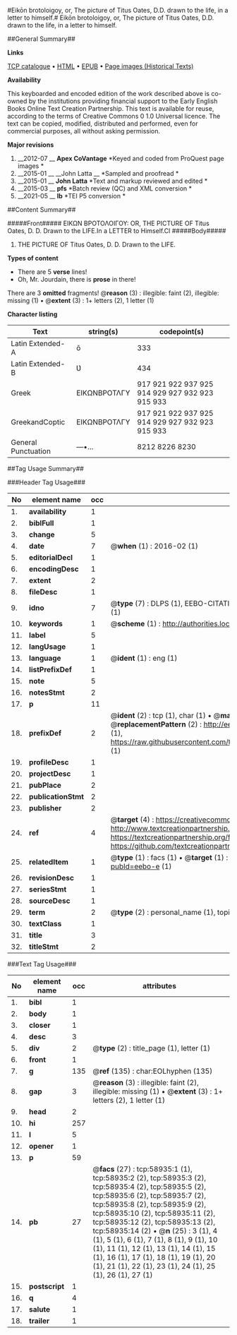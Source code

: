 #Eikōn brotoloigoy, or, The picture of Titus Oates, D.D. drawn to the life, in a letter to himself.#
Eikōn brotoloigoy, or, The picture of Titus Oates, D.D. drawn to the life, in a letter to himself.

##General Summary##

**Links**

[TCP catalogue](http://www.ota.ox.ac.uk/tcp/)  • 
[HTML](http://tei.it.ox.ac.uk/tcp/Texts-HTML/free/A38/A38488.html)  • 
[EPUB](http://tei.it.ox.ac.uk/tcp/Texts-EPUB/free/A38/A38488.epub) • 
[Page images (Historical Texts)](https://historicaltexts.jisc.ac.uk/eebo-12293184e)

**Availability**

This keyboarded and encoded edition of the work described above is co-owned by the
    institutions providing financial support to the Early English Books Online Text Creation
    Partnership. This text is available for reuse, according to the terms of  Creative Commons 0 1.0 Universal
    licence. The text can be copied, modified, distributed and performed, even for commercial
    purposes, all without asking permission.

**Major revisions**

1. __2012-07 __ __Apex CoVantage__ *Keyed and coded from ProQuest page images *
1. __2015-01 __ __John Latta __ *Sampled and proofread *
1. __2015-01 __ __John Latta__ *Text and markup reviewed and edited *
1. __2015-03 __ __pfs__ *Batch review (QC) and XML conversion *
1. __2021-05 __ __lb__ *TEI P5 conversion *

##Content Summary##

#####Front#####
ΕΙΚΩΝ ΒΡΟΤΟΛΟΙΓΟΥ: OR, THE PICTURE OF Titus Oates, D. D. Drawn to the LIFE.In a LETTER to Himself.Cl
#####Body#####

1. THE PICTURE OF Titus Oates, D. D. Drawn to the LIFE.

**Types of content**

  * There are 5 **verse** lines!
  * Oh, Mr. Jourdain, there is **prose** in there!

There are 3 **omitted** fragments! 
 @__reason__ (3) : illegible: faint (2), illegible: missing (1)  •  @__extent__ (3) : 1+ letters (2), 1 letter (1)

**Character listing**


|Text|string(s)|codepoint(s)|
|---|---|---|
|Latin Extended-A|ō|333|
|Latin Extended-B|Ʋ|434|
|Greek|ΕΙΚΩΝΒΡΟΤΛΓΥ|917 921 922 937 925 914 929 927 932 923 915 933|
|GreekandCoptic|ΕΙΚΩΝΒΡΟΤΛΓΥ|917 921 922 937 925 914 929 927 932 923 915 933|
|General Punctuation|—•…|8212 8226 8230|

##Tag Usage Summary##

###Header Tag Usage###

|No|element name|occ|attributes|
|---|---|---|---|
|1.|__availability__|1||
|2.|__biblFull__|1||
|3.|__change__|5||
|4.|__date__|7| @__when__ (1) : 2016-02 (1)|
|5.|__editorialDecl__|1||
|6.|__encodingDesc__|1||
|7.|__extent__|2||
|8.|__fileDesc__|1||
|9.|__idno__|7| @__type__ (7) : DLPS (1), EEBO-CITATION (1), VID (1), EEBO-PROQUEST (1), STC (2), OCLC (1)|
|10.|__keywords__|1| @__scheme__ (1) : http://authorities.loc.gov/ (1)|
|11.|__label__|5||
|12.|__langUsage__|1||
|13.|__language__|1| @__ident__ (1) : eng (1)|
|14.|__listPrefixDef__|1||
|15.|__note__|5||
|16.|__notesStmt__|2||
|17.|__p__|11||
|18.|__prefixDef__|2| @__ident__ (2) : tcp (1), char (1)  •  @__matchPattern__ (2) : ([0-9\-]+):([0-9IVX]+) (1), (.+) (1)  •  @__replacementPattern__ (2) : http://eebo.chadwyck.com/downloadtiff?vid=$1&page=$2 (1), https://raw.githubusercontent.com/textcreationpartnership/Texts/master/tcpchars.xml#$1 (1)|
|19.|__profileDesc__|1||
|20.|__projectDesc__|1||
|21.|__pubPlace__|2||
|22.|__publicationStmt__|2||
|23.|__publisher__|2||
|24.|__ref__|4| @__target__ (4) : https://creativecommons.org/publicdomain/zero/1.0/ (1), http://www.textcreationpartnership.org/docs/. (1), https://textcreationpartnership.org/faq/#faq05 (1), https://github.com/textcreationpartnership (1)|
|25.|__relatedItem__|1| @__type__ (1) : facs (1)  •  @__target__ (1) : https://data.historicaltexts.jisc.ac.uk/view?pubId=eebo-e (1)|
|26.|__revisionDesc__|1||
|27.|__seriesStmt__|1||
|28.|__sourceDesc__|1||
|29.|__term__|2| @__type__ (2) : personal_name (1), topical_term (1)|
|30.|__textClass__|1||
|31.|__title__|3||
|32.|__titleStmt__|2||


###Text Tag Usage###

|No|element name|occ|attributes|
|---|---|---|---|
|1.|__bibl__|1||
|2.|__body__|1||
|3.|__closer__|1||
|4.|__desc__|3||
|5.|__div__|2| @__type__ (2) : title_page (1), letter (1)|
|6.|__front__|1||
|7.|__g__|135| @__ref__ (135) : char:EOLhyphen (135)|
|8.|__gap__|3| @__reason__ (3) : illegible: faint (2), illegible: missing (1)  •  @__extent__ (3) : 1+ letters (2), 1 letter (1)|
|9.|__head__|2||
|10.|__hi__|257||
|11.|__l__|5||
|12.|__opener__|1||
|13.|__p__|59||
|14.|__pb__|27| @__facs__ (27) : tcp:58935:1 (1), tcp:58935:2 (2), tcp:58935:3 (2), tcp:58935:4 (2), tcp:58935:5 (2), tcp:58935:6 (2), tcp:58935:7 (2), tcp:58935:8 (2), tcp:58935:9 (2), tcp:58935:10 (2), tcp:58935:11 (2), tcp:58935:12 (2), tcp:58935:13 (2), tcp:58935:14 (2)  •  @__n__ (25) : 3 (1), 4 (1), 5 (1), 6 (1), 7 (1), 8 (1), 9 (1), 10 (1), 11 (1), 12 (1), 13 (1), 14 (1), 15 (1), 16 (1), 17 (1), 18 (1), 19 (1), 20 (1), 21 (1), 22 (1), 23 (1), 24 (1), 25 (1), 26 (1), 27 (1)|
|15.|__postscript__|1||
|16.|__q__|4||
|17.|__salute__|1||
|18.|__trailer__|1||
